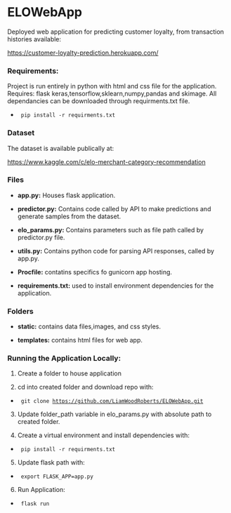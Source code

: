# ELOWebApp
Deployed web application for predicting customer loyalty, from transaction histories available:

https://customer-loyalty-prediction.herokuapp.com/

### Requirements:

Project is run entirely in python with html and css file for the application. Requires: flask keras,tensorflow,sklearn,numpy,pandas and skimage. All dependancies can be downloaded through requirments.txt file.

- <code> pip install -r requirments.txt </code>

### Dataset

The dataset is available publically at:

https://www.kaggle.com/c/elo-merchant-category-recommendation

### Files

- **app.py:** Houses flask application.

- **predictor.py:** Contains code called by API to make predictions and generate samples from the dataset.

- **elo_params.py:** Contains parameters such as file path called by predictor.py file.

- **utils.py:** Contains python code for parsing API responses, called by app.py.

- **Procfile:** contatins specifics fo gunicorn app hosting.

- **requirements.txt:** used to install environment dependencies for the application.

### Folders

- **static:** contains data files,images, and css styles.

- **templates:** contains html files for web app.

### Running the Application Locally:

1. Create a folder to house application

2. cd into created folder and download repo with:

- <code> git clone https://github.com/LiamWoodRoberts/ELOWebApp.git </code>

3. Update folder_path variable in elo_params.py with absolute path to created folder.

4. Create a virtual environment and install dependencies with:

- <code> pip install -r requirments.txt </code>

5. Update flask path with:

- <code> export FLASK_APP=app.py </code>

6. Run Application:

- <code> flask run </code>